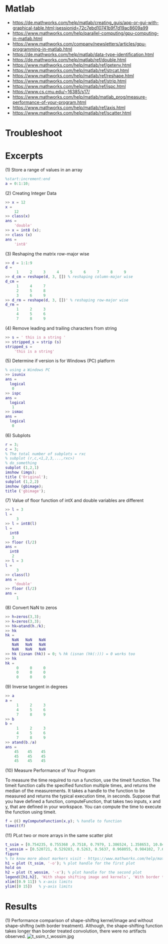 # Matlab
* https://de.mathworks.com/help/matlab/creating_guis/app-or-gui-with-graphical-table.html;jsessionid=72c7ebd10741b9f7d19ac8609a99
* https://www.mathworks.com/help/parallel-computing/gpu-computing-in-matlab.html
* https://www.mathworks.com/company/newsletters/articles/gpu-programming-in-matlab.html
* https://de.mathworks.com/help/matlab/data-type-identification.html
* https://de.mathworks.com/help/matlab/ref/double.html
* https://www.mathworks.com/help/matlab/ref/getenv.html
* https://www.mathworks.com/help/matlab/ref/strcat.html
* https://www.mathworks.com/help/matlab/ref/reshape.html
* https://www.mathworks.com/help/matlab/ref/strip.html
* https://www.mathworks.com/help/matlab/ref/ispc.html
* https://www.cs.cmu.edu/~16385/s17/
* https://www.mathworks.com/help/matlab/matlab_prog/measure-performance-of-your-program.html
* https://www.mathworks.com/help/matlab/ref/axis.html
* https://www.mathworks.com/help/matlab/ref/scatter.html

# Troubleshoot

# Excerpts
(1) Store a range of values in an array
```matlab
%start:increment:end
a = 0:1:10;
```
(2) Creating Integer Data
```matlab
>> x = 12
x =
    12
>> class(x)
ans =
    'double'
>> x = int8 (x);
>> class (x)
ans =
    'int8'
```
(3) Reshaping the matrix row-major wise
```matlab
>> d = 1:1:9
d =
     1     2     3     4     5     6     7     8     9
>> d_cm = reshape(d, 3, []) % reshaping column-major wise
d_cm =
     1     4     7
     2     5     8
     3     6     9
>> d_rm = reshape(d, 3, [])' % reshaping row-major wise
d_rm =
     1     2     3
     4     5     6
     7     8     9
```
(4) Remove leading and trailing characters from string
```matlab
>> s = ' this is a string '
>> stripped_s = strip (s)
stripped_s =
    'this is a string'
```
(5) Determine if version is for Windows (PC) platform
```matlab
% using a Windows PC
>> isunix
ans =
  logical
   0
>> ispc
ans =
  logical
   1
>> ismac
ans =
  logical
   0
```
(6) Subplots
```matlab
r = 3;
c = 3;
% The total number of subplots = rxc
% subplot (r,c,<1,2,3,...,rxc>)
% do_something
subplot (1,2,1)
imshow (imgs);
title ('Original');
subplot (1,2,2)
imshow (gbimage);
title ('gbimage');
```
(7) Value of floor function of intX and double variables are different
```matlab
>> l = 3
l =
     3
>> l = int8(l)
l =
  int8
   3
>> floor (l/2)
ans =
  int8
   2
>> l = 3
l =
     3
>> class(l)
ans =
    'double'
>> floor (l/2)
ans =
     1
```
(8) Convert NaN to zeros
```matlab
>> h=zeros(3,3);
>> k=zeros(3,3);
>> hk=atand(h./k);
>> hk
hk =
   NaN   NaN   NaN
   NaN   NaN   NaN
   NaN   NaN   NaN
>> hk (isnan (hk)) = 0; % hk (isnan (hk(:))) = 0 works too
>> hk
hk =
     0     0     0
     0     0     0
     0     0     0
```
(9) Inverse tangent in degrees
```matlab
>> a
a =
     1     2     3
     4     5     6
     7     8     9
>> b
b =
     1     2     3
     4     5     6
     7     8     9
>> atand(b./a)
ans =
    45    45    45
    45    45    45
    45    45    45
```
(10) Measure Performance of Your Program

To measure the time required to run a function, use the timeit function. The timeit function calls the specified function multiple times, and returns the median of the measurements. It takes a handle to the function to be measured and returns the typical execution time, in seconds. Suppose that you have defined a function, computeFunction, that takes two inputs, x and y, that are defined in your workspace. You can compute the time to execute the function using timeit.
```matlab
f = @() myComputeFunction(x,y); % handle to function
timeit(f)
```
(11) PLot two or more arrays in the same scatter plot
```matlab
t_ssim = [0.754235, 0.755368 ,0.7518, 0.7979, 1.386524, 1.358653, 10.844451, 1.469667, 2.554084, 1.367075];
t_wossim = [0.520721, 0.529283, 0.5263, 0.5637, 0.968055, 0.984102, 7.609721, 1.009758, 1.770150, 0.980870];
figure
% to know more about markers visit - https://www.mathworks.com/help/matlab/ref/scatter.html
h1 = plot (t_ssim, '-o'); % plot handle for the first plot
hold on
h2 = plot (t_wossim, '-x'); % plot handle for the second plot
legend([h1,h2], 'With shape shifting image and kernels', 'With border treatment')
xlim([0.9 11]) % x-axis limits
ylim([0 15])   % y-axis limits
```
# Results
(1) Performance comparison of shape-shiftng kernel/image and without shape-shiftng (with border treatment). Although, the shape-shifting function takes longer than border treated convolution, there were no artifacts observed. 
![t_ssim_t_wossim.jpg](t_ssim_t_wossim.jpg)